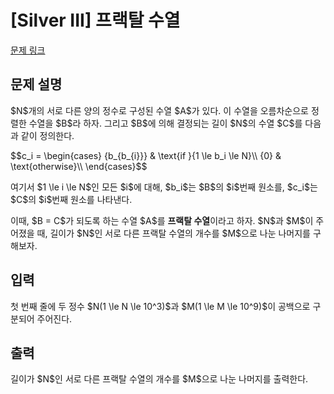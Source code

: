 # [Silver III] 프랙탈 수열

[문제 링크](https://www.acmicpc.net/problem/31499) 

## 문제 설명

<p>$N$개의 서로 다른 양의 정수로 구성된 수열 $A$가 있다. 이 수열을 오름차순으로 정렬한 수열을 $B$라 하자. 그리고 $B$에 의해 결정되는 길이 $N$의 수열 $C$를 다음과 같이 정의한다.</p>

<p>$$c_i =     \begin{cases}      {b_{b_{i}}} & \text{if }{1 \le b_i \le N}\\      {0} & \text{otherwise}\\    \end{cases}$$</p>

<p>여기서 $1 \le i \le N$인 모든 $i$에 대해, $b_i$는 $B$의 $i$번째 원소를, $c_i$는 $C$의 $i$번째 원소를 나타낸다.</p>

<p>이때, $B = C$가 되도록 하는 수열 $A$를 <strong>프랙탈 수열</strong>이라고 하자. $N$과 $M$이 주어졌을 때, 길이가 $N$인 서로 다른 프랙탈 수열의 개수를 $M$으로 나눈 나머지를 구해보자.</p>

## 입력 

 <p>첫 번째 줄에 두 정수 $N(1 \le N \le 10^3)$과 $M(1 \le M \le 10^9)$이 공백으로 구분되어 주어진다.</p>

## 출력 

 <p>길이가 $N$인 서로 다른 프랙탈 수열의 개수를 $M$으로 나눈 나머지를 출력한다.</p>


